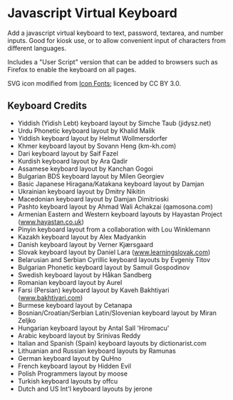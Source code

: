 # Javascript Virtual Keyboard

Add a javascript virtual keyboard to text, password, textarea, and number inputs. Good for kiosk use, or to allow convenient input of characters from different languages.

Includes a "User Script" version that can be added to browsers such as Firefox to enable the keyboard on all pages.

SVG icon modified from [Icon Fonts](https://www.onlinewebfonts.com/icon); licenced by CC BY 3.0.

## Keyboard Credits
- Yiddish (Yidish Lebt) keyboard layout by Simche Taub (jidysz.net)
- Urdu Phonetic keyboard layout by Khalid Malik
- Yiddish keyboard layout by Helmut Wollmersdorfer
- Khmer keyboard layout by Sovann Heng (km-kh.com)
- Dari keyboard layout by Saif Fazel
- Kurdish keyboard layout by Ara Qadir
- Assamese keyboard layout by Kanchan Gogoi
- Bulgarian BDS keyboard layout by Milen Georgiev
- Basic Japanese Hiragana/Katakana keyboard layout by Damjan
- Ukrainian keyboard layout by Dmitry Nikitin
- Macedonian keyboard layout by Damjan Dimitrioski
- Pashto keyboard layout by Ahmad Wali Achakzai (qamosona.com)
- Armenian Eastern and Western keyboard layouts by Hayastan Project (www.hayastan.co.uk)
- Pinyin keyboard layout from a collaboration with Lou Winklemann
- Kazakh keyboard layout by Alex Madyankin
- Danish keyboard layout by Verner Kjærsgaard
- Slovak keyboard layout by Daniel Lara (www.learningslovak.com)
- Belarusian and Serbian Cyrillic keyboard layouts by Evgeniy Titov
- Bulgarian Phonetic keyboard layout by Samuil Gospodinov
- Swedish keyboard layout by Håkan Sandberg
- Romanian keyboard layout by Aurel
- Farsi (Persian) keyboard layout by Kaveh Bakhtiyari (www.bakhtiyari.com)
- Burmese keyboard layout by Cetanapa
- Bosnian/Croatian/Serbian Latin/Slovenian keyboard layout by Miran Zeljko
- Hungarian keyboard layout by Antal Sall 'Hiromacu'
- Arabic keyboard layout by Srinivas Reddy
- Italian and Spanish (Spain) keyboard layouts by dictionarist.com
- Lithuanian and Russian keyboard layouts by Ramunas
- German keyboard layout by QuHno
- French keyboard layout by Hidden Evil
- Polish Programmers layout by moose
- Turkish keyboard layouts by offcu
- Dutch and US Int'l keyboard layouts by jerone